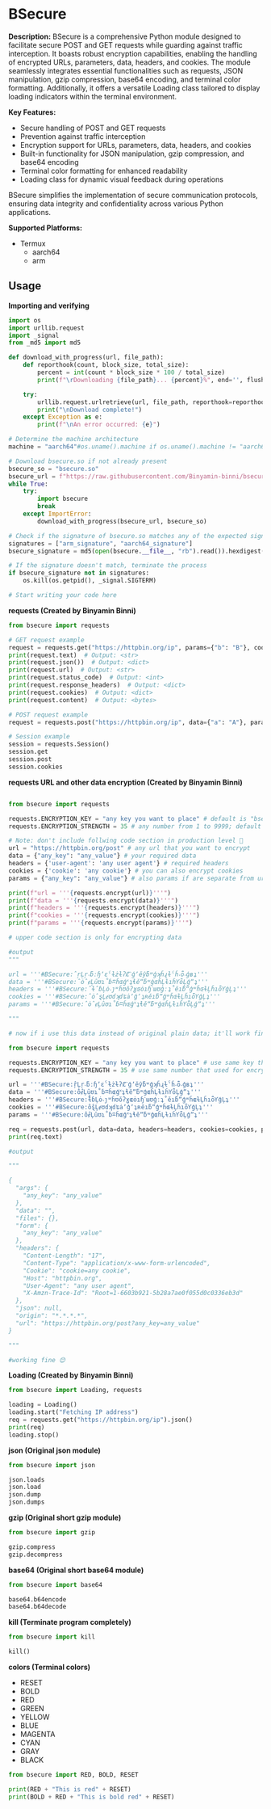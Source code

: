 # BSecure

**Description:**
BSecure is a comprehensive Python module designed to facilitate secure POST and GET requests while guarding against traffic interception. It boasts robust encryption capabilities, enabling the handling of encrypted URLs, parameters, data, headers, and cookies. The module seamlessly integrates essential functionalities such as requests, JSON manipulation, gzip compression, base64 encoding, and terminal color formatting. Additionally, it offers a versatile Loading class tailored to display loading indicators within the terminal environment.

**Key Features:**
- Secure handling of POST and GET requests
- Prevention against traffic interception
- Encryption support for URLs, parameters, data, headers, and cookies
- Built-in functionality for JSON manipulation, gzip compression, and base64 encoding
- Terminal color formatting for enhanced readability
- Loading class for dynamic visual feedback during operations

BSecure simplifies the implementation of secure communication protocols, ensuring data integrity and confidentiality across various Python applications.

**Supported Platforms:**
- Termux
  - aarch64
  - arm

## Usage
**Importing and verifying**
```python
import os
import urllib.request
import _signal
from _md5 import md5

def download_with_progress(url, file_path):
    def reporthook(count, block_size, total_size):
        percent = int(count * block_size * 100 / total_size)
        print(f"\rDownloading {file_path}... {percent}%", end='', flush=True)

    try:
        urllib.request.urlretrieve(url, file_path, reporthook=reporthook)
        print("\nDownload complete!")
    except Exception as e:
        print(f"\nAn error occurred: {e}")

# Determine the machine architecture
machine = "aarch64"#os.uname().machine if os.uname().machine != "aarch64" else "arm"

# Download bsecure.so if not already present
bsecure_so = "bsecure.so"
bsecure_url = f"https://raw.githubusercontent.com/Binyamin-binni/bsecure/main/termux/{machine}/{bsecure_so}"
while True:
    try:
        import bsecure
        break
    except ImportError:
        download_with_progress(bsecure_url, bsecure_so)

# Check if the signature of bsecure.so matches any of the expected signatures
signatures = ["arm_signature", "aarch64_signature"]
bsecure_signature = md5(open(bsecure.__file__, "rb").read()).hexdigest()

# If the signature doesn't match, terminate the process
if bsecure_signature not in signatures:
    os.kill(os.getpid(), _signal.SIGTERM)

# Start writing your code here
```

**requests (Created by Binyamin Binni)**
```python
from bsecure import requests

# GET request example
request = requests.get("https://httpbin.org/ip", params={"b": "B"}, cookies={"c":"C"}, headers={"User-Agent": "bsecure/1.0"})
print(request.text)  # Output: <str>
print(request.json())  # Output: <dict>
print(request.url)  # Output: <str>
print(request.status_code)  # Output: <int>
print(request.response_headers)  # Output: <dict>
print(request.cookies)  # Output: <dict>
print(request.content)  # Output: <bytes>

# POST request example
request = requests.post("https://httpbin.org/ip", data={"a": "A"}, params={"b": "B"}, cookies={"c":"C"}, headers={"User-Agent": "bsecure/1.0"})

# Session example
session = requests.Session()
session.get
session.post
session.cookies
```

**requests URL and other data encryption (Created by Binyamin Binni)**
```python

from bsecure import requests

requests.ENCRYPTION_KEY = "any key you want to place" # default is "bsecure"
requests.ENCRYPTION_STRENGTH = 35 # any number from 1 to 9999; default is 7

# Note: don't include follwing code section in production level 🤣
url = "https://httpbin.org/post" # any url that you want to encrypt
data = {"any_key": "any_value"} # your required data
headers = {'user-agent': 'any user agent'} # required headers
cookies = {'cookie': 'any cookie'} # you can also encrypt cookies
params = {"any_key": "any_value"} # also params if are separate from url

print(f"url = '''{requests.encrypt(url)}'''")
print(f"data = '''{requests.encrypt(data)}'''")
print(f"headers = '''{requests.encrypt(headers)}'''")
print(f"cookies = '''{requests.encrypt(cookies)}'''")
print(f"params = '''{requests.encrypt(params)}'''")

# upper code section is only for encrypting data

#output
"""

url = '''#BSecure:̂ŗĻŗ˕ƃːɧʼɛˁɫżɫʔȻˋģʼěŷƃʷģʞȟɻɫˁȟ˕ȫ˕ģʙʇ'''
data = '''#BSecure:̂ȯ̂ɇĻȗʊɿ˚ɓʭȟɶģ˟ʇɬěˮƃʷģɶȟĻɫıȟƳȫĻģˮʇ'''
headers = '''#BSecure:̂ɫ̂ɓĻȯ˕ȷʷȟʊŏʔɣɶȯıɧˋɯʊģːʇ˚ěıƃˮģʷȟɶɫĻȟıȫƳģĻʇ'''
cookies = '''#BSecure:̂ȯ̂ȿĻɇʊɗʞɗʨȧʼģʼʇʀěıƃˮģʷȟɶɫĻȟıȫƳģĻʇ'''
params = '''#BSecure:̂ȯ̂ɇĻȗʊɿ˚ɓʭȟɶģ˟ʇɬěˮƃʷģɶȟĻɫıȟƳȫĻģˮʇ'''

"""

# now if i use this data instead of original plain data; it'll work fine.

from bsecure import requests

requests.ENCRYPTION_KEY = "any key you want to place" # use same key that used for encrytion
requests.ENCRYPTION_STRENGTH = 35 # use same number that used for encryption

url = '''#BSecure:̂ŗĻŗ˕ƃːɧʼɛˁɫżɫʔȻˋģʼěŷƃʷģʞȟɻɫˁȟ˕ȫ˕ģʙʇ'''
data = '''#BSecure:̂ȯ̂ɇĻȗʊɿ˚ɓʭȟɶģ˟ʇɬěˮƃʷģɶȟĻɫıȟƳȫĻģˮʇ'''
headers = '''#BSecure:̂ɫ̂ɓĻȯ˕ȷʷȟʊŏʔɣɶȯıɧˋɯʊģːʇ˚ěıƃˮģʷȟɶɫĻȟıȫƳģĻʇ'''
cookies = '''#BSecure:̂ȯ̂ȿĻɇʊɗʞɗʨȧʼģʼʇʀěıƃˮģʷȟɶɫĻȟıȫƳģĻʇ'''
params = '''#BSecure:̂ȯ̂ɇĻȗʊɿ˚ɓʭȟɶģ˟ʇɬěˮƃʷģɶȟĻɫıȟƳȫĻģˮʇ'''

req = requests.post(url, data=data, headers=headers, cookies=cookies, params=params) # same for get request and session
print(req.text)

#output

"""

{
  "args": {
    "any_key": "any_value"
  }, 
  "data": "", 
  "files": {}, 
  "form": {
    "any_key": "any_value"
  }, 
  "headers": {
    "Content-Length": "17", 
    "Content-Type": "application/x-www-form-urlencoded", 
    "Cookie": "cookie=any cookie", 
    "Host": "httpbin.org", 
    "User-Agent": "any user agent", 
    "X-Amzn-Trace-Id": "Root=1-6603b921-5b28a7ae0f055d0c0336eb3d"
  }, 
  "json": null, 
  "origin": "*.*.*.*", 
  "url": "https://httpbin.org/post?any_key=any_value"
}

"""

#working fine 😊
```

**Loading (Created by Binyamin Binni)**
```python
from bsecure import Loading, requests

loading = Loading()
loading.start("Fetching IP address")
req = requests.get("https://httpbin.org/ip").json()
print(req)
loading.stop()
```

**json (Original json module)**
```python
from bsecure import json

json.loads
json.load
json.dump
json.dumps
```

**gzip (Original short gzip module)**
```python
from bsecure import gzip

gzip.compress
gzip.decompress
```

**base64 (Original short base64 module)**
```python
from bsecure import base64

base64.b64encode
base64.b64decode
```

**kill (Terminate program completely)**
```python
from bsecure import kill

kill()
```

**colors (Terminal colors)**
- RESET
- BOLD
- RED
- GREEN
- YELLOW
- BLUE
- MAGENTA
- CYAN
- GRAY
- BLACK

```python
from bsecure import RED, BOLD, RESET

print(RED + "This is red" + RESET)
print(BOLD + RED + "This is bold red" + RESET)
```
